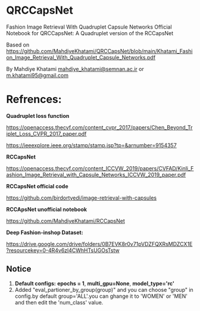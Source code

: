 # QRCCapsNet
Fashion Image Retrieval With Quadruplet Capsule Networks
Official Notebook for QRCCapsNet: A Quadruplet version of the RCCapsNet

Based on https://github.com/MahdiyeKhatami/QRCCapsNet/blob/main/Khatami_Fashion_Image_Retrieval_With_Quadruplet_Capsule_Networks.pdf

By Mahdiye Khatami mahdiye_khatami@semnan.ac.ir or m.khatami95@gmail.com

# Refrences:

**Quadruplet loss function**

https://openaccess.thecvf.com/content_cvpr_2017/papers/Chen_Beyond_Triplet_Loss_CVPR_2017_paper.pdf

https://ieeexplore.ieee.org/stamp/stamp.jsp?tp=&arnumber=9154357

**RCCapsNet**

https://openaccess.thecvf.com/content_ICCVW_2019/papers/CVFAD/Kinli_Fashion_Image_Retrieval_with_Capsule_Networks_ICCVW_2019_paper.pdf

**RCCapsNet official code**

 https://github.com/birdortyedi/image-retrieval-with-capsules


**RCCApsNet unofficial  notebook**

 https://github.com/MahdiyeKhatami/RCCapsNet

**Deep Fashion-inshop Dataset:**

 https://drive.google.com/drive/folders/0B7EVK8r0v71pVDZFQXRsMDZCX1E?resourcekey=0-4R4v6zl4CWhHTsUGOsTstw

## Notice
1.   **Default configs:** **epochs = 1**, **multi_gpu=None**, **model_type='rc'** 
2. Added "eval_partioner_by_group(group)" and you can choose "group" in config.by default group='ALL'.you can ghange it to 'WOMEN' or 'MEN' and then edit the 'num_class' value.


